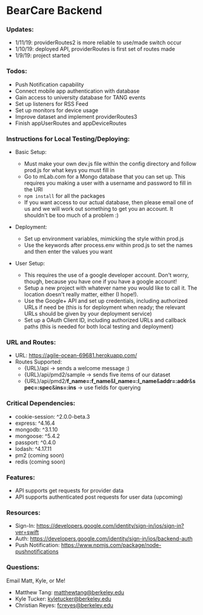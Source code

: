 # BearCare Backend

### Updates:

- 1/11/19: providerRoutes2 is more reliable to use/made switch occur
- 1/10/19: deployed API, providerRoutes is first set of routes made
- 1/9/19: project started

### Todos:

- Push Notification capability
- Connect mobile app authentication with database
- Gain access to university database for TANG events
- Set up listeners for RSS Feed
- Set up monitors for device usage
- Improve dataset and implement providerRoutes3
- Finish appUserRoutes and appDeviceRoutes

### Instructions for Local Testing/Deploying:

- Basic Setup:
  - Must make your own dev.js file within the config directory and follow prod.js for what keys you must fill in
  - Go to mLab.com for a Mongo database that you can set up. This requires you making a user with a username and password to fill in the URI
  - `npm install` for all the packages
  - If you want access to our actual database, then please email one of us and we will work out something to get you an account. It shouldn't be too much of a problem :)

- Deployment:
  - Set up environment variables, mimicking the style within prod.js
  - Use the keywords after process.env within prod.js to set the names and then enter the values you want

- User Setup:
  - This requires the use of a google developer account. Don't worry, though, because you have one if you have a google account!
  - Setup a new project with whatever name you would like to call it. The location doesn't really matter, either (I hope!).
  - Use the Google+ API and set up credentials, including authorized URLs if need be (this is for deployment when ready; the relevant URLs should be given by your deployment service)
  - Set up a OAuth Client ID, including authorized URLs and callback paths (this is needed for both local testing and deployment)

### URL and Routes:

- URL: https://agile-ocean-69681.herokuapp.com/
- Routes Supported:
  - {URL}/api -> sends a welcome message :)
  - {URL}/api/pmd2/sample -> sends five items of our dataset
  - {URL}/api/pmd2/<b>f_name=:f_name</b>&<b>l_name=:l_name</b>&<b>addr=:addr</b>&<b>spec=:spec</b>&<b>ins=:ins</b> -> use fields for querying

### Critical Dependencies:

- cookie-session: ^2.0.0-beta.3
- express: ^4.16.4
- mongodb: ^3.1.10
- mongoose: ^5.4.2
- passport: ^0.4.0
- lodash: ^4.17.11
- pm2 (coming soon)
- redis (coming soon)

### Features:

- API supports get requests for provider data
- API supports authenticated post requests for user data (upcoming)

### Resources:

- Sign-In: https://developers.google.com/identity/sign-in/ios/sign-in?ver=swift
- Auth: https://developers.google.com/identity/sign-in/ios/backend-auth
- Push Notification: https://www.npmjs.com/package/node-pushnotifications

### Questions:

Email Matt, Kyle, or Me! <br/>
- Matthew Tang: matthewtang@berkeley.edu
- Kyle Tucker: kyletucker@berkeley.edu
- Christian Reyes: fcreyes@berkeley.edu
